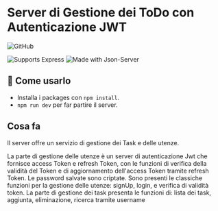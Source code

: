 # Server di Gestione dei  ToDo con Autenticazione JWT

<p>
    <img alt="GitHub" src="https://img.shields.io/badge/GitHub-100000?style=for-the-badge&logo=github&logoColor=white"/>
<p>
    <img alt="Supports Express" src="https://img.shields.io/static/v1?label=Express&message=4.16.1&color=%3CCOLOR%3E?style=plastic&logo=Express"/>
    <img alt="Made with Json-Server" src="https://img.shields.io/badge/made%20with-json--server-orange"/>
</p>

## 🚀 Come usarlo

- Installa i packages con `npm install`.
- `npm run dev` per far partire il server.

## Cosa fa
<p>
Il server offre un servizio di gestione dei Task e delle utenze.
</p>
<p>
La parte di gestione delle utenze è un server di autenticazione Jwt che fornisce access Token e refresh Token, con le funzioni di verifica
della validità  del Token e di aggiornamento dell'access Token tramite refresh Token. Le password salvate sono criptate.
Sono presenti le classiche funzioni per la gestione delle utenze: signUp, login, e verifica di validità token.
La parte di  gestione dei task presenta le funzioni di: lista dei task, aggiunta, eliminazione, ricerca tramite username</p>

